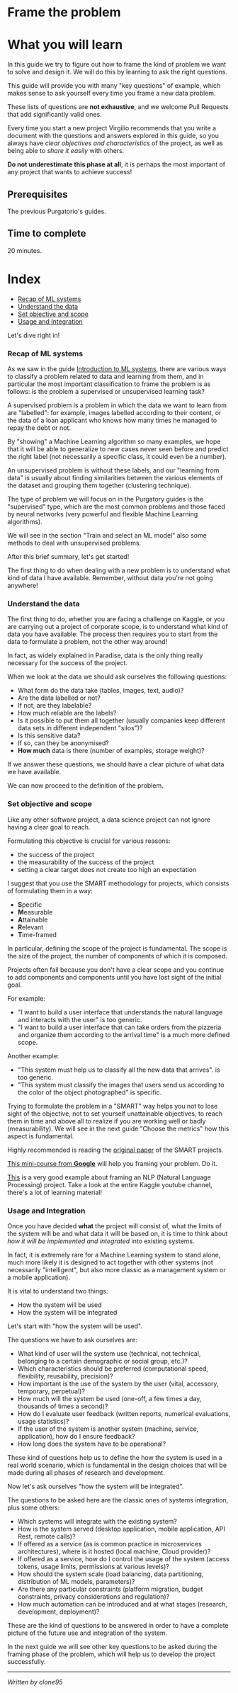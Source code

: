 # Frame the problem

# What you will learn 
In this guide we try to figure out how to frame the kind of problem we want to solve and design it. 
We will do this by learning to ask the right questions. 

This guide will provide you with many "key questions" of example, which makes sense to ask yourself every time you frame a new data problem. 

These lists of questions are **not exhaustive**, and we welcome Pull Requests that add significantly valid ones.

Every time you start a new project Virgilio recommends that you write a document with the questions and answers explored in this guide, so you always have *clear objectives and characteristics* of the project, as well as being able to *share it easily* with others.

**Do not underestimate this phase at all**, it is perhaps the most important of any project that wants to achieve success!

## Prerequisites
The previous Purgatorio's guides.

## Time to complete
20 minutes.

# Index
- [Recap of ML systems](#Recap-of-ML-systems)
- [Understand the data](#Understand-the-data)
- [Set objective and scope](#Set-objective-and-scope)
- [Usage and Integration](#Integration)

Let's dive right in!

### Recap of ML systems

As we saw in the guide [Introduction to ML systems](Topics/MLSystems.md), there are various ways to classify a problem related to data and learning from them, and in particular the most important classification to frame the problem is as follows: is the problem a supervised or unsupervised learning task?

A supervised problem is a problem in which the data we want to learn from are "labelled": for example, images labelled according to their content, or the data of a loan applicant who knows how many times he managed to repay the debt or not. 

By "showing" a Machine Learning algorithm so many examples, we hope that it will be able to generalize to new cases never seen before and predict the right label (not necessarily a specific class, it could even be a number).

An unsupervised problem is without these labels, and our "learning from data" is usually about finding similarities between the various elements of the dataset and grouping them together (clustering technique).

The type of problem we will focus on in the Purgatory guides is the "supervised" type, which are the most common problems and those faced by neural networks (very powerful and flexible Machine Learning algorithms).

We will see in the section "Train and select an ML model" also some methods to deal with unsupervised problems.

After this brief summary, let's get started!

The first thing to do when dealing with a new problem is to understand what kind of data I have available. Remember, without data you're not going anywhere!

### Understand the data

The first thing to do, whether you are facing a challenge on Kaggle, or you are carrying out a project of corporate scope, is to understand what kind of data you have available: The process then requires you to start from the data to formulate a problem, not the other way around! 

In fact, as widely explained in Paradise, data is the only thing really necessary for the success of the project.

When we look at the data we should ask ourselves the following questions:

- What form do the data take (tables, images, text, audio)?
- Are the data labelled or not? 
- If not, are they labelable?
- How much reliable are the labels?
- Is it possible to put them all together (usually companies keep different data sets in different independent "silos")?
- Is this sensitive data? 
- If so, can they be anonymised?
- **How much** data is there (number of examples, storage weight)?

If we answer these questions, we should have a clear picture of what data we have available.

We can now proceed to the definition of the problem.

### Set objective and scope

Like any other software project, a data science project can not ignore having a clear goal to reach.

Formulating this objective is crucial for various reasons:
- the success of the project
- the measurability of the success of the project
- setting a clear target does not create too high an expectation

I suggest that you use the SMART methodology for projects, which consists of formulating them in a way:

- **S**pecific
- **M**easurable
- **A**ttainable
- **R**elevant
- **T**ime-framed

In particular, defining the scope of the project is fundamental. The scope is the size of the project, the number of components of which it is composed.

Projects often fail because you don't have a clear scope and you continue to add components and components until you have lost sight of the initial goal.

For example: 
- "I want to build a user interface that understands the natural language and interacts with the user" is too generic. 
- "I want to build a user interface that can take orders from the pizzeria and organize them according to the arrival time" is a much more defined scope.

Another example:
- "This system must help us to classify all the new data that arrives".
is too generic.
- "This system must classify the images that users send us according to the color of the object photographed" is specific.

Trying to formulate the problem in a "SMART" way helps you not to lose sight of the objective, not to set yourself unattainable objectives, to reach them in time and above all to realize if you are working well or badly (measurability). We will see in the next guide "Choose the metrics" how this aspect is fundamental.

Highly recommended is reading the [original paper](https://community.mis.temple.edu/mis0855002fall2015/files/2015/10/S.M.A.R.T-Way-Management-Review.pdf) of the SMART projects.

[This mini-course from **Google**](https://developers.google.com/machine-learning/problem-framing/) will help you framing your problem. Do it.

[This](https://www.youtube.com/watch?v=Jn8c3oe_GWU) is a very good example about framing an NLP (Natural Language Processing) project. Take a look at the entire Kaggle youtube channel, there's a lot of learning material!

### Usage and Integration

Once you have decided **what** the project will consist of, what the limits of the system will be and what data it will be based on, it is time to think about *how it will be implemented and integrated* into existing systems. 

In fact, it is extremely rare for a Machine Learning system to stand alone, much more likely it is designed to act together with other systems (not necessarily "intelligent", but also more classic as a management system or a mobile application). 

It is vital to understand two things:
- How the system will be used
- How the system will be integrated

Let's start with "how the system will be used".

The questions we have to ask ourselves are:
- What kind of user will the system use (technical, not technical, belonging to a certain demographic or social group, etc.)?
- Which characteristics should be preferred (computational speed, flexibility, reusability, precision)?
- How important is the use of the system by the user (vital, accessory, temporary, perpetual)?
- How much will the system be used (one-off, a few times a day, thousands of times a second)?
- How do I evaluate user feedback (written reports, numerical evaluations, usage statistics)?
- If the user of the system is another system (machine, service, application), how do I ensure feedback?
- How long does the system have to be operational?

These kind of questions help us to define the how the system is used in a real world scenario, which is fundamental in the design choices that will be made during all phases of research and development.

Now let's ask ourselves "how the system will be integrated".

The questions to be asked here are the classic ones of systems integration, plus some others:

- Which systems will integrate with the existing system?
- How is the system served (desktop application, mobile application, API Rest, remote calls)?
- If offered as a service (as is common practice in microservices architectures), where is it hosted (local machine, Cloud provider)?
- If offered as a service, how do I control the usage of the system  (access tokens, usage limits, permissions at various levels)?
- How should the system scale (load balancing, data partitioning, distribution of ML models, parameters)?
- Are there any particular constraints (platform migration, budget constraints, privacy considerations and regulation)?
- How much automation can be introduced and at what stages (research, development, deployment)?

These are the kind of questions to be answered in order to have a complete picture of the future use and integration of the system. 

In the next guide we will see other key questions to be asked during the framing phase of the problem, which will help us to develop the project successfully. 

--------------------------------------------------

_Written by clone95_ 

